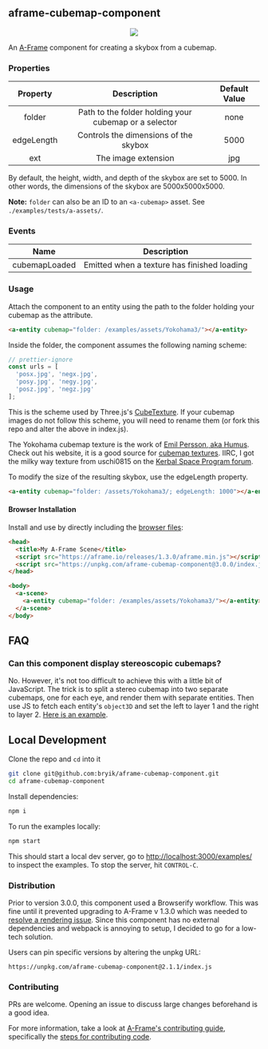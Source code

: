 ## aframe-cubemap-component

<p align="center">
  <img src="preview.png"/>
</p>

An [A-Frame](https://aframe.io) component for creating a skybox from a cubemap.

### Properties

|  Property  |                      Description                      | Default Value |
| :--------: | :---------------------------------------------------: | :-----------: |
|   folder   | Path to the folder holding your cubemap or a selector |     none      |
| edgeLength |         Controls the dimensions of the skybox         |     5000      |
|    ext     |                  The image extension                  |      jpg      |

By default, the height, width, and depth of the skybox are set to 5000. In other words, the dimensions of the skybox are 5000x5000x5000.

**Note:** `folder` can also be an ID to an `<a-cubemap>` asset. See `./examples/tests/a-assets/`.

### Events

|     Name      |                 Description                 |
| :-----------: | :-----------------------------------------: |
| cubemapLoaded | Emitted when a texture has finished loading |

### Usage

Attach the component to an entity using the path to the folder holding your cubemap as the attribute.

```html
<a-entity cubemap="folder: /examples/assets/Yokohama3/"></a-entity>
```

Inside the folder, the component assumes the following naming scheme:

```javascript
// prettier-ignore
const urls = [
  'posx.jpg', 'negx.jpg',
  'posy.jpg', 'negy.jpg',
  'posz.jpg', 'negz.jpg'
];
```

This is the scheme used by Three.js's [CubeTexture](http://threejs.org/docs/index.html#Reference/Textures/CubeTexture). If your cubemap images do not follow this scheme, you will need to rename them (or fork this repo and alter the above in index.js).

The Yokohama cubemap texture is the work of [Emil Persson, aka Humus](http://www.humus.name). Check out his website, it is a good source for [cubemap textures](http://www.humus.name/index.php?page=Textures). IIRC, I got the milky way texture from uschi0815 on the [Kerbal Space Program forum](http://forum.kerbalspaceprogram.com/index.php?/topic/128932-milky-way-panorama-as-skybox-for-texturereplacer/).

To modify the size of the resulting skybox, use the edgeLength property.

```html
<a-entity cubemap="folder: /assets/Yokohama3/; edgeLength: 1000"></a-entity>
```

#### Browser Installation

Install and use by directly including the [browser files](dist):

```html
<head>
  <title>My A-Frame Scene</title>
  <script src="https://aframe.io/releases/1.3.0/aframe.min.js"></script>
  <script src="https://unpkg.com/aframe-cubemap-component@3.0.0/index.js"></script>
</head>

<body>
  <a-scene>
    <a-entity cubemap="folder: /examples/assets/Yokohama3/"></a-entity>
  </a-scene>
</body>
```

## FAQ

### Can this component display stereoscopic cubemaps?

No. However, it's not too difficult to achieve this with a little bit of JavaScript. The trick is to split a stereo cubemap into two separate cubemaps, one for each eye, and render them with separate entities. Then use JS to fetch each entity's `object3D` and set the left to layer 1 and the right to layer 2. [Here is an example](https://github.com/bryik/aframe-metaverse-contest/blob/gh-pages/examples/fushimi-inari.html#L31).

## Local Development

Clone the repo and `cd` into it

```bash
git clone git@github.com:bryik/aframe-cubemap-component.git
cd aframe-cubemap-component
```

Install dependencies:

```bash
npm i
```

To run the examples locally:

```bash
npm start
```

This should start a local dev server, go to [http://localhost:3000/examples/](http://localhost:3000/examples/) to inspect the examples. To stop the server, hit `CONTROL-C`.

### Distribution

Prior to version 3.0.0, this component used a Browserify workflow. This was fine until it prevented upgrading to A-Frame v 1.3.0 which was needed to [resolve a rendering issue](https://github.com/bryik/aframe-cubemap-component/issues/39#issuecomment-1312806990). Since this component has no external dependencies and webpack is annoying to setup, I decided to go for a low-tech solution.

Users can pin specific versions by altering the unpkg URL:

```
https://unpkg.com/aframe-cubemap-component@2.1.1/index.js
```

### Contributing

PRs are welcome. Opening an issue to discuss large changes beforehand is a good idea.

For more information, take a look at [A-Frame's contributing guide](https://github.com/aframevr/aframe/blob/master/CONTRIBUTING.md), specifically the [steps for contributing code](https://github.com/aframevr/aframe/blob/master/CONTRIBUTING.md#contribute-code-to-a-frame).

